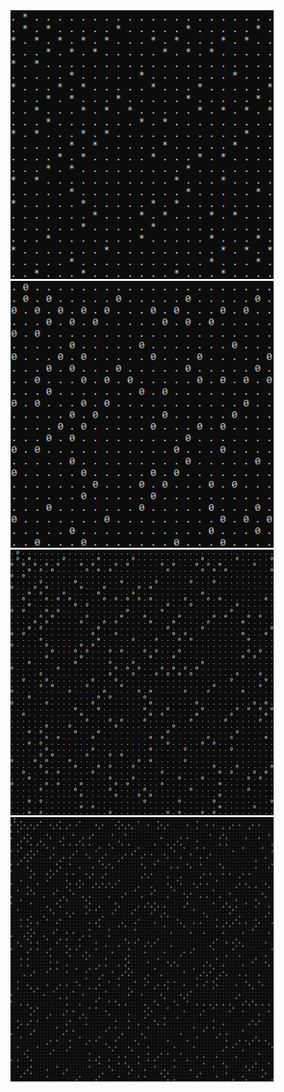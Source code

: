 
<img src="prime-spiral-23-stars.png" alt="drawing" width="421"/>
<img src="prime-spiral-23.png" alt="drawing" width="421"/>
<img src="prime-spiral-46.png" alt="drawing" width="421"/>
<img src="prime-spiral-81.png" alt="drawing" width="421"/>
